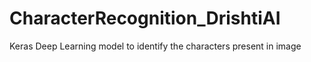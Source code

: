 # CharacterRecognition_DrishtiAI
Keras Deep Learning model to identify the characters present in image

